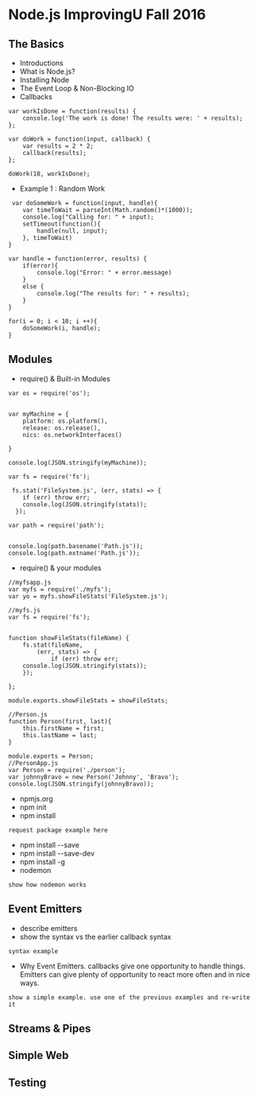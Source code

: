 # Node.js ImprovingU Fall 2016

## The Basics
- Introductions
- What is Node.js?
- Installing Node
- The Event Loop & Non-Blocking IO
- Callbacks
```
var workIsDone = function(results) {
	console.log('The work is done! The results were: ' + results);
};

var doWork = function(input, callback) {
	var results = 2 * 2;
	callback(results);
};

doWork(10, workIsDone);
```
- Example 1 : Random Work
```
 var doSomeWork = function(input, handle){
	var timeToWait = parseInt(Math.random()*(1000));
	console.log("Calling for: " + input);
	setTimeout(function(){
		handle(null, input);
	}, timeToWait)
}

var handle = function(error, results) {
	if(error){
		console.log("Error: " + error.message)
	}
	else {
		console.log("The results for: " + results);
	}
}

for(i = 0; i < 10; i ++){
	doSomeWork(i, handle);
}
```

## Modules
- require() & Built-in Modules
``` 
var os = require('os');


var myMachine = {
	platform: os.platform(),
	release: os.release(),
	nics: os.networkInterfaces()

}

console.log(JSON.stringify(myMachine));
```
``` 
var fs = require('fs');

 fs.stat('FileSystem.js', (err, stats) => {
    if (err) throw err;
    console.log(JSON.stringify(stats));
  });
```
``` 
var path = require('path');


console.log(path.basename('Path.js'));
console.log(path.extname('Path.js'));
```
- require() & your modules
``` 
//myfsapp.js
var myfs = require('./myfs');
var yo = myfs.showFileStats('FileSystem.js');

//myfs.js
var fs = require('fs');


function showFileStats(fileName) {
	fs.stat(fileName, 
		(err, stats) => {
    		if (err) throw err;
    console.log(JSON.stringify(stats));
	});
	
};

module.exports.showFileStats = showFileStats;
```
```
//Person.js
function Person(first, last){
	this.firstName = first;
	this.lastName = last;
}

module.exports = Person;
//PersonApp.js
var Person = require('./person');
var johnnyBravo = new Person('Johnny', 'Bravo');
console.log(JSON.stringify(johnnyBravo));

```
- npmjs.org
- npm init
- npm install
```
request package example here
```

- npm install --save
- npm install --save-dev
- npm install -g
- nodemon
```
show how nodemon works
```


## Event Emitters 
- describe emitters
- show the syntax vs the earlier callback syntax
```
syntax example
```
- Why Event Emitters. callbacks give one opportunity to handle things. Emitters can give plenty of opportunity to react more often and in nice ways.
```
show a simple example. use one of the previous examples and re-write it
```

## Streams & Pipes

## Simple Web

## Testing
